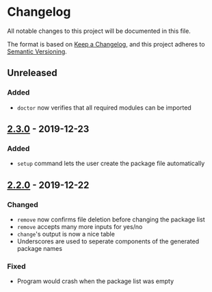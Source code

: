 # Changelog

All notable changes to this project will be documented in this file.

The format is based on [Keep a Changelog](https://keepachangelog.com/en/1.0.0/),
and this project adheres to [Semantic Versioning](https://semver.org/spec/v2.0.0.html).

## Unreleased

### Added

- `doctor` now verifies that all required modules can be imported

## [2.3.0] - 2019-12-23

### Added

- `setup` command lets the user create the package file automatically

## [2.2.0] - 2019-12-22

### Changed

- `remove` now confirms file deletion before changing the package list
- `remove` accepts many more inputs for yes/no
- `change`'s output is now a nice table
- Underscores are used to seperate components of the generated package names

### Fixed

- Program would crash when the package list was empty

[2.3.0]: https://github.com/awesmubarak/gitget/compare/v2.2.0...v2.3.0
[2.2.0]: https://github.com/awesmubarak/gitget/releases/tag/v2.2.0
